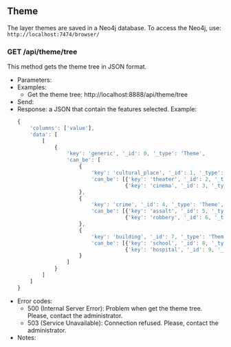 ## Theme

The layer themes are saved in a Neo4j database. To access the Neo4j, use: ```http://localhost:7474/browser/```

### GET /api/theme/tree

This method gets the theme tree in JSON format.
- Parameters:
- Examples:
     - Get the theme tree: http://localhost:8888/api/theme/tree
- Send:
- Response: a JSON that contain the features selected. Example:
    ```javascript
    {
        'columns': ['value'],
        'data': [
            [
                {
                    'key': 'generic', '_id': 0, '_type': 'Theme',
                    'can_be': [
                        {
                            'key': 'cultural_place', '_id': 1, '_type': 'Theme',
                            'can_be': [{'key': 'theater', '_id': 2, '_type': 'Theme'},
                                       {'key': 'cinema', '_id': 3, '_type': 'Theme'}]
                        },
                        {
                            'key': 'crime', '_id': 4, '_type': 'Theme',
                            'can_be': [{'key': 'assalt', '_id': 5, '_type': 'Theme'},
                                       {'key': 'robbery', '_id': 6, '_type': 'Theme'}]
                        },
                        {
                            'key': 'building', '_id': 7, '_type': 'Theme',
                            'can_be': [{'key': 'school', '_id': 8, '_type': 'Theme'},
                                       {'key': 'hospital', '_id': 9, '_type': 'Theme'}],
                        }
                    ]
                }
            ]
        ]
    }
    ```
- Error codes:
    - 500 (Internal Server Error): Problem when get the theme tree. Please, contact the administrator.
    - 503 (Service Unavailable): Connection refused. Please, contact the administrator.
- Notes:
